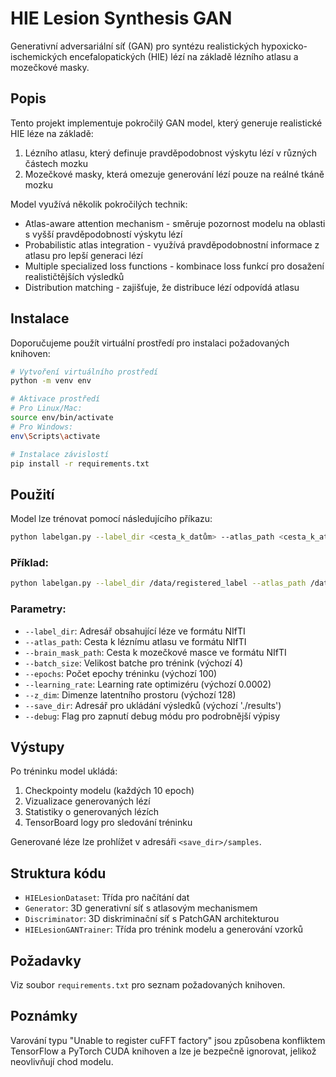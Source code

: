 # HIE Lesion Synthesis GAN

Generativní adversariální síť (GAN) pro syntézu realistických hypoxicko-ischemických encefalopatických (HIE) lézí na základě lézního atlasu a mozečkové masky.

## Popis

Tento projekt implementuje pokročilý GAN model, který generuje realistické HIE léze na základě:

1. Lézního atlasu, který definuje pravděpodobnost výskytu lézí v různých částech mozku
2. Mozečkové masky, která omezuje generování lézí pouze na reálné tkáně mozku

Model využívá několik pokročilých technik:

- Atlas-aware attention mechanism - směruje pozornost modelu na oblasti s vyšší pravděpodobností výskytu lézí
- Probabilistic atlas integration - využívá pravděpodobnostní informace z atlasu pro lepší generaci lézí
- Multiple specialized loss functions - kombinace loss funkcí pro dosažení realističtějších výsledků
- Distribution matching - zajišťuje, že distribuce lézí odpovídá atlasu

## Instalace

Doporučujeme použít virtuální prostředí pro instalaci požadovaných knihoven:

```bash
# Vytvoření virtuálního prostředí
python -m venv env

# Aktivace prostředí
# Pro Linux/Mac:
source env/bin/activate
# Pro Windows:
env\Scripts\activate

# Instalace závislostí
pip install -r requirements.txt
```

## Použití

Model lze trénovat pomocí následujícího příkazu:

```bash
python labelgan.py --label_dir <cesta_k_datům> --atlas_path <cesta_k_atlasu> --brain_mask_path <cesta_k_mozečkové_masce> --batch_size 4 --epochs 100
```

### Příklad:

```bash
python labelgan.py --label_dir /data/registered_label --atlas_path /data/atlases/lesion_atlas.nii --brain_mask_path /data/atlases/brainmask.nii --batch_size 4 --epochs 100
```

### Parametry:

- `--label_dir`: Adresář obsahující léze ve formátu NIfTI
- `--atlas_path`: Cesta k léznímu atlasu ve formátu NIfTI
- `--brain_mask_path`: Cesta k mozečkové masce ve formátu NIfTI
- `--batch_size`: Velikost batche pro trénink (výchozí 4)
- `--epochs`: Počet epochy tréninku (výchozí 100)
- `--learning_rate`: Learning rate optimizéru (výchozí 0.0002)
- `--z_dim`: Dimenze latentního prostoru (výchozí 128)
- `--save_dir`: Adresář pro ukládání výsledků (výchozí './results')
- `--debug`: Flag pro zapnutí debug módu pro podrobnější výpisy

## Výstupy

Po tréninku model ukládá:

1. Checkpointy modelu (každých 10 epoch)
2. Vizualizace generovaných lézí
3. Statistiky o generovaných lézích
4. TensorBoard logy pro sledování tréninku

Generované léze lze prohlížet v adresáři `<save_dir>/samples`.

## Struktura kódu

- `HIELesionDataset`: Třída pro načítání dat
- `Generator`: 3D generativní síť s atlasovým mechanismem
- `Discriminator`: 3D diskriminační síť s PatchGAN architekturou
- `HIELesionGANTrainer`: Třída pro trénink modelu a generování vzorků

## Požadavky

Viz soubor `requirements.txt` pro seznam požadovaných knihoven.

## Poznámky

Varování typu "Unable to register cuFFT factory" jsou způsobena konfliktem TensorFlow a PyTorch CUDA knihoven a lze je bezpečně ignorovat, jelikož neovlivňují chod modelu.

